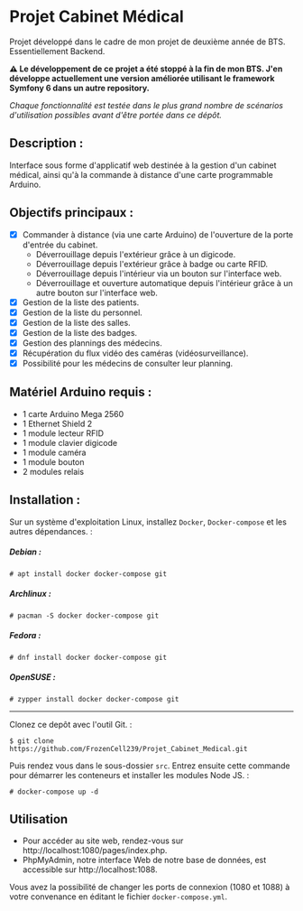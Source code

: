 # Projet Cabinet Médical
Projet développé dans le cadre de mon projet de deuxième année de BTS. Essentiellement Backend.

**⚠️ Le développement de ce projet a été stoppé à la fin de mon BTS. J'en développe actuellement une version améliorée utilisant le framework Symfony 6 dans un autre repository.**

*Chaque fonctionnalité est testée dans le plus grand nombre de scénarios d'utilisation possibles avant d'être portée dans ce dépôt.*

## Description :
Interface sous forme d'applicatif web destinée à la gestion d'un cabinet médical, ainsi qu'à la commande à distance d'une carte programmable Arduino.

## Objectifs principaux :
- [x] Commander à distance (via une carte Arduino) de l'ouverture de la porte d'entrée du cabinet.
    - Déverrouillage depuis l'extérieur grâce à un digicode.
    - Déverrouillage depuis l'extérieur grâce à badge ou carte RFID.
    - Déverrouillage depuis l'intérieur via un bouton sur l'interface web.
    - Déverrouillage et ouverture automatique depuis l'intérieur grâce à un autre bouton sur l'interface web.
- [x] Gestion de la liste des patients.
- [x] Gestion de la liste du personnel.
- [x] Gestion de la liste des salles.
- [x] Gestion de la liste des badges.
- [x] Gestion des plannings des médecins.
- [x] Récupération du flux vidéo des caméras (vidéosurveillance).
- [x] Possibilité pour les médecins de consulter leur planning.

## Matériel Arduino requis :
- 1 carte Arduino Mega 2560
- 1 Ethernet Shield 2
- 1 module lecteur RFID
- 1 module clavier digicode
- 1 module caméra
- 1 module bouton
- 2 modules relais

## Installation :
Sur un système d'exploitation Linux, installez `Docker`, `Docker-compose` et les autres dépendances. :

##### Debian :
```
# apt install docker docker-compose git
```

##### Archlinux :
```
# pacman -S docker docker-compose git
```

##### Fedora :
```
# dnf install docker docker-compose git
```

##### OpenSUSE :
```
# zypper install docker docker-compose git
```
---
Clonez ce depôt avec l'outil Git. :
```
$ git clone https://github.com/FrozenCell239/Projet_Cabinet_Medical.git
```

Puis rendez vous dans le sous-dossier `src`. Entrez ensuite cette commande pour démarrer les conteneurs et installer les modules Node JS. :
```
# docker-compose up -d
```

## Utilisation
- Pour accéder au site web, rendez-vous sur http://localhost:1080/pages/index.php.
- PhpMyAdmin, notre interface Web de notre base de données, est accessible sur http://localhost:1088.

Vous avez la possibilité de changer les ports de connexion (1080 et 1088) à votre convenance en éditant le fichier `docker-compose.yml`.
